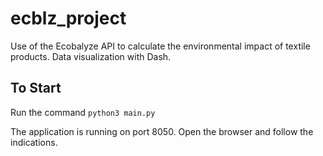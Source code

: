 # ecblz_project
Use of the Ecobalyze API to calculate the environmental impact of textile products.
Data visualization with Dash. 

## To Start
Run the command ``python3 main.py``

The application is running on port 8050. 
Open the browser and follow the indications.
